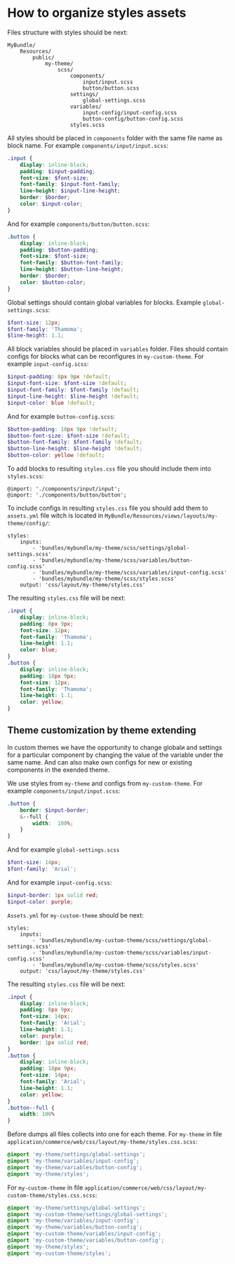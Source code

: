 # How to organize styles assets

Files structure with styles should be next:
```
MyBundle/
    Resources/
        public/
            my-theme/
                scss/
                    components/
                        input/input.scss
                        button/button.scss
                    settings/
                        global-settings.scss
                    variables/
                        input-config/input-config.scss
                        button-config/button-config.scss
                    styles.scss
```

All styles should be placed in ```components``` folder with the same file name as block name.
For example ```components/input/input.scss```:
```scss
.input {
    display: inline-block;
    padding: $input-padding;
    font-size: $font-size;
    font-family: $input-font-family;
    line-height: $input-line-height;
    border: $border;
    color: $input-color;    
}
```
And for example ```components/button/button.scss```:
```scss
.button {
    display: inline-block;
    padding: $button-padding;
    font-size: $font-size;
    font-family: $button-font-family;
    line-height: $button-line-height;
    border: $border;
    color: $button-color;
}
```

Global settings should contain global variables for blocks.
Example ```global-settings.scss```:
```scss
$font-size: 12px;
$font-family: 'Thamoma';
$line-height: 1.1;
```

All block variables should be placed in ```variables``` folder.
Files should contain configs for blocks what can be reconfigures in ```my-custom-theme```.
For example ```input-config.scss```:
```scss
$input-padding: 8px 9px !default;
$input-font-size: $font-size !default;
$input-font-family: $font-family !default;
$input-line-height: $line-height !default;
$input-color: blue !default;
```
And for example ```button-config.scss```:
```scss
$button-padding: 18px 9px !default;
$button-font-size: $font-size !default;
$button-font-family: $font-family !default;
$button-line-height: $line-height !default;
$button-color: yellow !default;
```

To add blocks to resulting ```styles.css``` file you should include them into ```styles.scss```:
```
@import: './components/input/input';
@import: './components/button/button';
```

To include configs in resulting ```styles.css``` file you should add them
to ```assets.yml``` file witch is located in ```MyBundle/Resources/views/layouts/my-theme/config/```:
```
styles:
    inputs:
        - 'bundles/mybundle/my-theme/scss/settings/global-settings.scss'
        - 'bundles/mybundle/my-theme/scss/variables/button-config.scss'
        - 'bundles/mybundle/my-theme/scss/variables/input-config.scss'
        - 'bundles/mybundle/my-theme/scss/styles.scss'
    output: 'css/layout/my-theme/styles.css'
```

The resulting ```styles.css``` file will be next:
```css
.input {
    display: inline-block;
    padding: 8px 9px;
    font-size: 12px;
    font-family: 'Thamoma';
    line-height: 1.1;
    color: blue;
}
.button {
    display: inline-block;
    padding: 18px 9px;
    font-size: 12px;
    font-family: 'Thamoma';
    line-height: 1.1;
    color: yellow;
}

```

## Theme customization by theme extending

In custom themes we have the opportunity to change globalи and settings for a particular component by changing the value of the variable under the same name. And can also make own configs for new or existing components in the exended theme.

We use styles from ```my-theme``` and configs from ```my-custom-theme```.
For example ```components/input/input.scss```:
```scss
.button {
    border: $input-border;
    &--full {
        width:  100%;
    }    
}
```
And for example ```global-settings.scss```
```scss
$font-size: 14px;
$font-family: 'Arial';

```
And for example ```input-config.scss```:
```scss
$input-border: 1px solid red;
$input-color: purple;
```

```Assets.yml``` for ```my-custom-theme``` should be next:
```
styles:
    inputs:
        - 'bundles/mybundle/my-custom-theme/scss/settings/global-settings.scss'
        - 'bundles/mybundle/my-custom-theme/scss/variables/input-config.scss'
        - 'bundles/mybundle/my-custom-theme/scss/styles.scss'
    output: 'css/layout/my-theme/styles.css'
```

The resulting ```styles.css``` file will be next:
```css
.input {
    display: inline-block;
    padding: 8px 9px;
    font-size: 14px;
    font-family: 'Arial';
    line-height: 1.1;
    color: purple;
    border: 1px solid red;
}
.button {
    display: inline-block;
    padding: 18px 9px;
    font-size: 14px;
    font-family: 'Arial';
    line-height: 1.1;
    color: yellow;
}
.button--full {
    width: 100%
}
```

Before dumps all files collects into one for each theme.
For ```my-theme``` in file ```application/commerce/web/css/layout/my-theme/styles.css.scss```:

```css
@import 'my-theme/settings/global-settings';
@import 'my-theme/variables/input-config';
@import 'my-theme/variables/button-config';
@import 'my-theme/styles';
```

For ```my-custom-theme``` in file ```application/commerce/web/css/layout/my-custom-theme/styles.css.scss```:
```css
@import 'my-theme/settings/global-settings';
@import 'my-custom-theme/settings/global-settings';
@import 'my-theme/variables/input-config';
@import 'my-theme/variables/button-config';
@import 'my-custom-theme/variables/input-config';
@import 'my-custom-theme/variables/button-config';
@import 'my-theme/styles';
@import 'my-custom-theme/styles';
```
